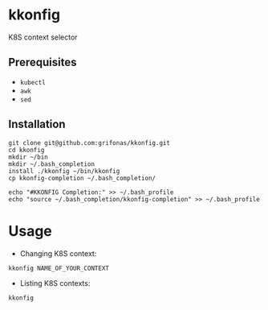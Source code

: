 # kkonfig
K8S context selector

## Prerequisites ##

- `kubectl`
- `awk`
- `sed`

## Installation ##

```
git clone git@github.com:grifonas/kkonfig.git
cd kkonfig
mkdir ~/bin
mkdir ~/.bash_completion
install ./kkonfig ~/bin/kkonfig
cp kkonfig-completion ~/.bash_completion/ 
```

```
echo "#KKONFIG Completion:" >> ~/.bash_profile
echo "source ~/.bash_completion/kkonfig-completion" >> ~/.bash_profile
```

# Usage #

- Changing K8S context: 

```kkonfig NAME_OF_YOUR_CONTEXT```

- Listing K8S contexts:

```kkonfig```


